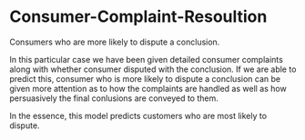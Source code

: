 # Consumer-Complaint-Resoultion
Consumers who are more likely to dispute a conclusion.

In this particular case we have been given detailed consumer complaints along with whether consumer disputed with the conclusion. If we are able to predict this, consumer who is more likely to dispute a conclusion can be given more attention as to how the complaints are handled as well as how persuasively the final conlusions are conveyed to them.

In the essence, this model predicts customers who are most likely to dispute.

